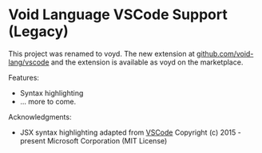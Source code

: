 # Void Language VSCode Support (Legacy)

This project was renamed to voyd. The new extension at [github.com/void-lang/vscode](github.com/void-lang/vscode) and the extension is available as voyd on the marketplace.

Features:

- Syntax highlighting
- ... more to come.

Acknowledgments:

- JSX syntax highlighting adapted from [VSCode](https://github.com/microsoft/vscode/blob/3c0c7b6a86aac7db73d7a97d2971ea10b48e4b68/extensions/javascript/syntaxes/JavaScriptReact.tmLanguage.json) Copyright (c) 2015 - present Microsoft Corporation (MIT License)
